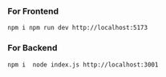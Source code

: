 ### For Frontend 
` npm i
npm run dev
http://localhost:5173
`

### For Backend

`npm i 
node index.js
http://localhost:3001
`
